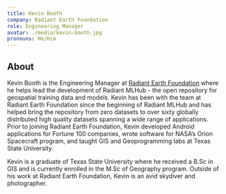 ```yaml
---
title: Kevin Booth
company: Radiant Earth Foundation
role: Engineering Manager
avatar: ./media/kevin-booth.jpg
pronouns: He/Him
---
```

## About

Kevin Booth is the Engineering Manager at [Radiant Earth Foundation](https://www.radiant.earth/) where he helps lead the development of Radiant MLHub - the open repository for geospatial training data and models. Kevin has been with the team at Radiant Earth Foundation since the beginning of Radiant MLHub and has helped bring the repository from zero datasets to over sixty globally distributed high quality datasets spanning a wide range of applications. Prior to joining Radiant Earth Foundation, Kevin developed Android applications for Fortune 100 companies, wrote software for NASA’s Orion Spacecraft program, and taught GIS and Geoprogramming labs at Texas State University.

Kevin is a graduate of Texas State University where he received a B.Sc in GIS and is currently enrolled in the M.Sc of Geography program. Outside of his work at Radiant Earth Foundation, Kevin is an avid skydiver and photographer.